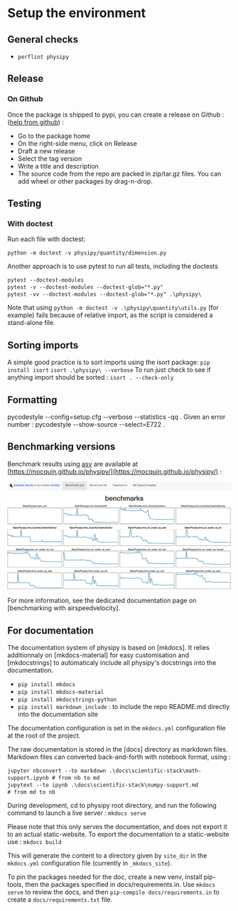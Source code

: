 # Setup the environment

## General checks

 - `perflint physipy`

## Release

### On Github
Once the package is shipped to pypi, you can create a release on Github : ([help from github](https://docs.github.com/en/repositories/releasing-projects-on-github/managing-releases-in-a-repository)) : 
 - Go to the package home
 - On the right-side menu, click on Release
 - Draft a new release
 - Select the tag version
 - Write a title and description
 - The source code from the repo are packed in zip/tar.gz files. You can add wheel or other packages by drag-n-drop.


## Testing

### With doctest
Run each file with doctest: 
```
python -m doctest -v physipy/quantity/dimension.py
```

Another approach is to use pytest to run all tests, including the doctests 
```
pytest --doctest-modules
pytest -v --doctest-modules --doctest-glob="*.py"
pytest -vv --doctest-modules --doctest-glob="*.py" .\physipy\
```
Note that using `python -m doctest -v .\physipy\quantity\utils.py` (for example) fails because of relative import, as the script is considered a stand-alone file.

## Sorting imports
A simple good practice is to sort imports using the isort package:
`pip install isort`
`isort .\physipy\ --verbose`
To run just check to see if anything import should be sorted : 
`isort . --check-only`

## Formatting
pycodestyle --config=setup.cfg --verbose --statistics -qq .
Given an error number : 
pycodestyle --show-source --select=E722 .

## Benchmarking versions

Benchmark results using [asv](https://github.com/airspeed-velocity/asv) are available at [https://mocquin.github.io/physipy/](https://mocquin.github.io/physipy/) :

[![./../ressources/asv_screenshot.png](./../ressources/asv_screenshot.png)](https://mocquin.github.io/physipy/)

For more information, see the dedicated documentation page on [benchmarking with airspeedvelocity].

## For documentation

The documentation system of physipy is based on [mkdocs]. It relies additionnaly on [mkdocs-material] for easy customisation and [mkdocstrings] to automaticaly include all physipy's docstrings into the documentation.

 - `pip install mkdocs`
 - `pip install mkdocs-material`
 - `pip install mkdocstrings-python`
 - `pip install markdown_include` : to include the repo README.md directly into the documentation site

The documentation configuration is set in the `mkdocs.yml` configuration file at the root of the project.

The raw documentation is stored in the [docs] directory as markdown files. Markdown files can converted back-and-forth with notebook format, using : 
```
jupyter nbconvert --to markdown .\docs\scientific-stack\math-support.ipynb # from nb to md
jupytext --to ipynb .\docs\scientific-stack\numpy-support.md               # from md to nb
```

During development, cd to physipy root directory, and run the following command to launch a live server :
`mkdocs serve`

Please note that this only serves the documentation, and does not export it to an actual static-website.
To export the documentation to a static-website use : 
`mkdocs build`

This will generate the content to a directory given by `site_dir` in the `mkdocs.yml` configuration file (currently in `_mkdocs_site`).

To pin the packages needed for the doc, create a new venv, install pip-tools, then the packages specified in docs/requirements.in. Use `mkdocs serve` to review the docs, and then `pip-compile docs/requirements.in` to create a `docs/requirements.txt` file.